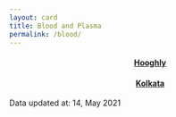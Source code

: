 ```yaml
---
layout: card
title: Blood and Plasma
permalink: /blood/
---
```

<div align="center">
<a href="{{ "/blood/Hooghly" | relative_url}}" ><div class="card"><h4><b>Hooghly</b></h4></div></a>
<a href="{{ "/blood/Kolkata" | relative_url}}" ><div class="card"><h4><b>Kolkata</b></h4></div></a>

</div>
<div class="text_foot"> Data updated at: 14, May 2021 </div>